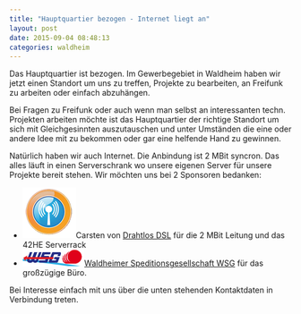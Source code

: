```yaml
---
title: "Hauptquartier bezogen - Internet liegt an"
layout: post
date: 2015-09-04 08:48:13
categories: waldheim
---
```

Das Hauptquartier ist bezogen. Im Gewerbegebiet in Waldheim haben wir jetzt einen Standort um uns zu treffen,
Projekte zu bearbeiten, an Freifunk zu arbeiten oder einfach abzuhängen.

Bei Fragen zu Freifunk oder auch wenn man selbst an interessanten techn. Projekten arbeiten möchte ist das Hauptquartier
der richtige Standort um sich mit Gleichgesinnten auszutauschen und unter Umständen die eine oder andere Idee mit
zu bekommen oder gar eine helfende Hand zu gewinnen.

Natürlich haben wir auch Internet. Die Anbindung ist 2 MBit syncron. Das alles läuft in einen Serverschrank wo unsere
eigenen Server für unsere Projekte bereit stehen.
Wir möchten uns bei 2 Sponsoren bedanken:

* <img src="/img/inhalt/drahtlos-dsl-logo.png" alt="Drahtlos-dsl logo">Carsten von <a href="http://www.drahtlos-dsl.de">Drahtlos DSL</a> für die 2 MBit Leitung und das 42HE Serverrack
* <img src="/img/inhalt/wsg-logo.png"><a href="http://www.meidel-gruppe.de/meidelgruppe/wsg/firmenprofil.html">Waldheimer Speditionsgesellschaft WSG</a> für das großzügige Büro.


Bei Interesse einfach mit uns über die unten stehenden Kontaktdaten in Verbindung treten.
